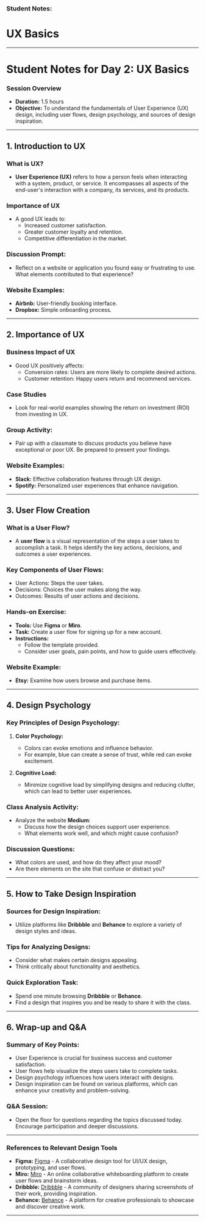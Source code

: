 ### Student Notes:

# UX Basics

---

# **Student Notes for Day 2: UX Basics**

### **Session Overview**

- **Duration:** 1.5 hours
- **Objective:** To understand the fundamentals of User Experience (UX) design, including user flows, design psychology, and sources of design inspiration.

---

## **1. Introduction to UX**

### **What is UX?**

- **User Experience (UX)** refers to how a person feels when interacting with a system, product, or service. It encompasses all aspects of the end-user's interaction with a company, its services, and its products.

### **Importance of UX**

- A good UX leads to:
  - Increased customer satisfaction.
  - Greater customer loyalty and retention.
  - Competitive differentiation in the market.

### **Discussion Prompt:**

- Reflect on a website or application you found easy or frustrating to use. What elements contributed to that experience?

### **Website Examples:**

- **Airbnb:** User-friendly booking interface.
- **Dropbox:** Simple onboarding process.

---

## **2. Importance of UX**

### **Business Impact of UX**

- Good UX positively affects:
  - Conversion rates: Users are more likely to complete desired actions.
  - Customer retention: Happy users return and recommend services.

### **Case Studies**

- Look for real-world examples showing the return on investment (ROI) from investing in UX.

### **Group Activity:**

- Pair up with a classmate to discuss products you believe have exceptional or poor UX. Be prepared to present your findings.

### **Website Examples:**

- **Slack:** Effective collaboration features through UX design.
- **Spotify:** Personalized user experiences that enhance navigation.

---

## **3. User Flow Creation**

### **What is a User Flow?**

- A **user flow** is a visual representation of the steps a user takes to accomplish a task. It helps identify the key actions, decisions, and outcomes a user experiences.

### **Key Components of User Flows:**

- User Actions: Steps the user takes.
- Decisions: Choices the user makes along the way.
- Outcomes: Results of user actions and decisions.

### **Hands-on Exercise:**

- **Tools:** Use **Figma** or **Miro**.
- **Task:** Create a user flow for signing up for a new account.
- **Instructions:**
  - Follow the template provided.
  - Consider user goals, pain points, and how to guide users effectively.

### **Website Example:**

- **Etsy:** Examine how users browse and purchase items.

---

## **4. Design Psychology**

### **Key Principles of Design Psychology:**

1. **Color Psychology:**

   - Colors can evoke emotions and influence behavior.
   - For example, blue can create a sense of trust, while red can evoke excitement.

2. **Cognitive Load:**
   - Minimize cognitive load by simplifying designs and reducing clutter, which can lead to better user experiences.

### **Class Analysis Activity:**

- Analyze the website **Medium**:
  - Discuss how the design choices support user experience.
  - What elements work well, and which might cause confusion?

### **Discussion Questions:**

- What colors are used, and how do they affect your mood?
- Are there elements on the site that confuse or distract you?

---

## **5. How to Take Design Inspiration**

### **Sources for Design Inspiration:**

- Utilize platforms like **Dribbble** and **Behance** to explore a variety of design styles and ideas.

### **Tips for Analyzing Designs:**

- Consider what makes certain designs appealing.
- Think critically about functionality and aesthetics.

### **Quick Exploration Task:**

- Spend one minute browsing **Dribbble** or **Behance**.
- Find a design that inspires you and be ready to share it with the class.

---

## **6. Wrap-up and Q&A**

### **Summary of Key Points:**

- User Experience is crucial for business success and customer satisfaction.
- User flows help visualize the steps users take to complete tasks.
- Design psychology influences how users interact with designs.
- Design inspiration can be found on various platforms, which can enhance your creativity and problem-solving.

### **Q&A Session:**

- Open the floor for questions regarding the topics discussed today. Encourage participation and deeper discussions.

---

### **References to Relevant Design Tools**

- **Figma:** [Figma](https://www.figma.com/) - A collaborative design tool for UI/UX design, prototyping, and user flows.
- **Miro:** [Miro](https://miro.com/) - An online collaborative whiteboarding platform to create user flows and brainstorm ideas.
- **Dribbble:** [Dribbble](https://dribbble.com) - A community of designers sharing screenshots of their work, providing inspiration.
- **Behance:** [Behance](https://www.behance.net) - A platform for creative professionals to showcase and discover creative work.

---



